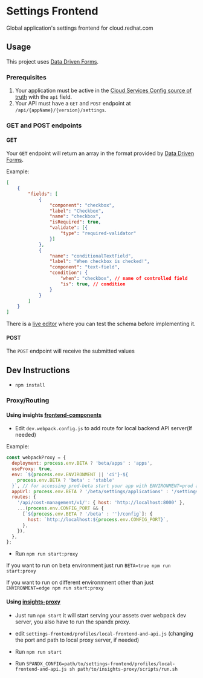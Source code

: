 # Settings Frontend

Global application's settings frontend for cloud.redhat.com

## Usage

This project uses [Data Driven Forms](https://data-driven-forms.org/).

### Prerequisites

1. Your application must be active in the [Cloud Services Config source of truth](https://github.com/RedHatInsights/cloud-services-config) with the `api` field.
2. Your API must have a `GET` and `POST` endpoint at `/api/{appName}/{version}/settings`.

### GET and POST endpoints

#### GET

Your `GET` endpoint will return an array in the format provided by [Data Driven Forms](https://data-driven-forms.org/).

Example:

``` json
[
    {
        "fields": [
            {
                "component": "checkbox",
                "label": "Checkbox",
                "name": "checkbox",
                "isRequired": true,
                "validate": [{
                    "type": "required-validator"
                }]
            },
            {
                "name": "conditionalTextField",
                "label": "When checkbox is checked!",
                "component": "text-field",
                "condition": {
                    "when": "checkbox", // name of controlled field
                    "is": true, // condition
                }
            }
        ]
    }
]
```

There is a [live editor](https://data-driven-forms.org/live-editor) where you can test the schema before implementing it.

#### POST

The `POST` endpoint will receive the submitted values

## Dev Instructions
* `npm install`

### Proxy/Routing
#### Using insights [frontend-components](https://github.com/RedHatInsights/frontend-components/tree/master/packages/config)
* Edit `dev.webpack.config.js` to add route for local backend API server(If needed)
  
Example: 
``` javascript
const webpackProxy = {
  deployment: process.env.BETA ? 'beta/apps' : 'apps',
  useProxy: true,
  env: `${process.env.ENVIRONMENT || 'ci'}-${
    process.env.BETA ? 'beta' : 'stable'
  }`, // for accessing prod-beta start your app with ENVIRONMENT=prod and BETA=true
  appUrl: process.env.BETA ? '/beta/settings/applications' : '/settings/applications',
  routes: {
    '/api/cost-management/v1/': { host: 'http://localhost:8000' },
    ...(process.env.CONFIG_PORT && {
      [`${process.env.BETA ? '/beta' : ''}/config`]: {
        host: `http://localhost:${process.env.CONFIG_PORT}`,
      },
    }),
  },
};

```

* Run `npm run start:proxy`

If you want to run on beta environment just run `BETA=true npm run start:proxy`

If you want to run on different environmnent other than just `ENVIRONMENT=edge npm run start:proxy`

#### Using [insights-proxy](https://github.com/RedHatInsights/insights-proxy)
* Just run `npm start` it will start serving your assets over webpack dev server, you also have to run the spandx proxy.

* edit `settings-frontend/profiles/local-frontend-and-api.js`
  (changing the port and path to local proxy server, if needed)
* Run `npm run start`
* Run `SPANDX_CONFIG=path/to/settings-frontend/profiles/local-frontend-and-api.js sh path/to/insights-proxy/scripts/run.sh`
